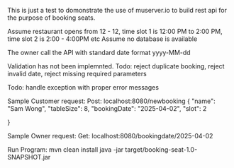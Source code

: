 This is just a test to domonstrate the use of muserver.io to build rest api for the purpose of booking seats.

Assume restaurant opens from 12 - 12, time slot 1 is 12:00 PM to 2:00 PM, time slot 2 is 2:00 - 4:00PM etc
Assume no database is available

The owner call the API with standard date format yyyy-MM-dd

Validation has not been implemnted.
Todo: 
reject duplicate booking,
reject invalid date,
reject missing required parameters

Todo:
handle exception with proper error messages


Sample Customer request:
Post: localhost:8080/newbooking
{
	"name": "Sam Wong",
    "tableSize": 8,
    "bookingDate": "2025-04-02",
    "slot": 2

}

Sample Owner request:
Get:    localhost:8080/bookingdate/2025-04-02


Run Program:
mvn clean install
java -jar target/booking-seat-1.0-SNAPSHOT.jar
    

